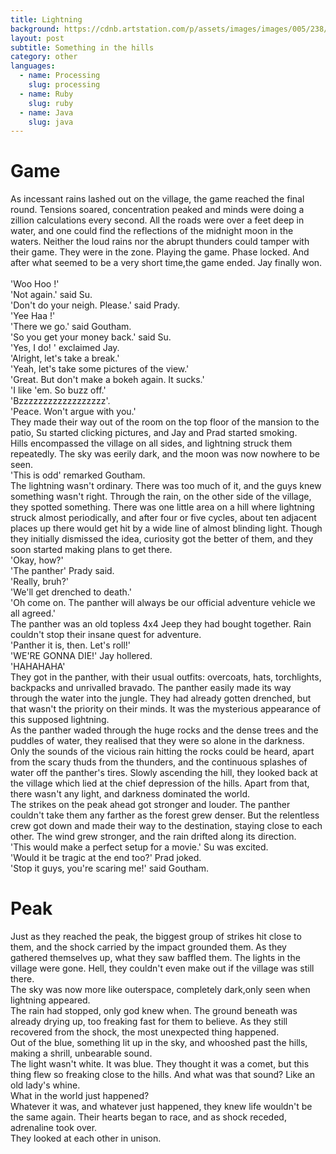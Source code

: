 ```yaml
---
title: Lightning
background: https://cdnb.artstation.com/p/assets/images/images/005/238/073/large/nick-menez-high-01.jpg
layout: post
subtitle: Something in the hills
category: other
languages: 
  - name: Processing
    slug: processing
  - name: Ruby
    slug: ruby
  - name: Java
    slug: java
---
```


# Game
As incessant rains lashed out on the village, the game reached the final round.
Tensions soared, concentration peaked and minds were doing a zillion calculations every second.
All the roads were over a feet deep in water, and one could find the reflections of the midnight moon in the waters.
Neither the loud rains nor the abrupt thunders could tamper with their game. They were in the zone. Playing the game. Phase locked.
And after what seemed to be a very short time,the game ended. Jay finally won.<br/>
<br/>'Woo Hoo !'
<br/>'Not again.' said Su.
<br/>'Don't do your neigh. Please.' said Prady.
<br/>'Yee Haa !'
<br/>'There we go.' said Goutham.
<br/>'So you get your money back.' said Su.
<br/>'Yes, I do! ' exclaimed Jay.
<br/>'Alright, let's take a break.'
<br/>'Yeah, let's take some pictures of the view.'
<br/>'Great. But don't make a bokeh again. It sucks.'
<br/>'I like 'em. So buzz off.'
<br/>'Bzzzzzzzzzzzzzzzzzz'.
<br/>'Peace. Won't argue with you.'
<br/>They made their way out of the room on the top floor of the mansion to the patio, Su started clicking pictures,
and Jay and Prad started smoking.
<br/>Hills encompassed the village on all sides, and lightning struck them repeatedly. The sky was eerily dark, and the moon was now nowhere to be seen.
<br/>'This is odd' remarked Goutham.
<br/>The lightning wasn't ordinary. There was too much of it, and the guys knew something wasn't right.
Through the rain, on the other side of the village, they spotted something.
There was one little area on a hill where lightning struck almost periodically,
and after four or five cycles, about ten adjacent places up there would get hit by a wide line of almost blinding light.
Though they initially dismissed the idea, curiosity got the better of them, and they soon started making plans to get there.
<br/>'Okay, how?'
<br/>'The panther' Prady said.
<br/>'Really, bruh?'
<br/>'We'll get drenched to death.'
<br/>'Oh come on. The panther will always be our official adventure vehicle we all agreed.'
<br/>The panther was an old topless 4x4 Jeep they had bought together. Rain couldn't stop their insane quest for adventure.
<br/>'Panther it is, then. Let's roll!'
<br/>'WE'RE GONNA DIE!' Jay hollered.
<br/>'HAHAHAHA'
<br/>They got in the panther, with their usual outfits: overcoats, hats, torchlights, backpacks and unrivalled bravado.
The panther easily made its way through the water into the jungle. They had already gotten drenched, but that wasn't the priority on their minds.
It was the mysterious appearance of this supposed lightning.
<br/>As the panther waded through the huge rocks and the dense trees and the puddles of water, they realised that they were so alone in the darkness.
Only the sounds of the vicious rain hitting the rocks could be heard, apart from the scary thuds from the thunders, and the continuous splashes of water off the panther's tires.
Slowly ascending the hill, they looked back at the village which lied at the chief depression of the hills. Apart from that, there wasn't any light, and darkness dominated the world.
<br/>The strikes on the peak ahead got stronger and louder.
The panther couldn't take them any farther as the forest grew denser. But the relentless crew got down and made their way to the destination, staying close to each other.
The wind grew stronger, and the rain drifted along its direction.
<br/>'This would make a perfect setup for a movie.' Su was excited.
<br/>'Would it be tragic at the end too?' Prad joked.
<br/>'Stop it guys, you're scaring me!' said Goutham.
# Peak
Just as they reached the peak, the biggest group of strikes hit close to them, and the shock carried by the impact grounded them.
As they gathered themselves up, what they saw baffled them. The lights in the village were gone. Hell, they couldn't even make out if the village was still there.
<br/>The sky was now more like outerspace, completely dark,only seen when lightning appeared.
<br/>The rain had stopped, only god knew when. The ground beneath was already drying up, too freaking fast for them to believe.
As they still recovered from the shock, the most unexpected thing happened.
<br/>Out of the blue, something lit up in the sky, and whooshed past the hills, making a shrill, unbearable sound.
<br/>The light wasn't white. It was blue.
They thought it was a comet, but this thing flew so freaking close to the hills. And what was that sound? Like an old lady's whine.
<br/>What in the world just happened?
<br/>Whatever it was, and whatever just happened, they knew life wouldn't be the same again. Their hearts began to race, and as shock receded, adrenaline took over.
<br/>They looked at each other in unison.